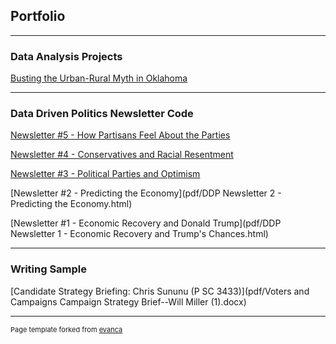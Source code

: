 ## Portfolio

---

### Data Analysis Projects

[Busting the Urban-Rural Myth in Oklahoma](pdf/Busting-the-Oklahoma-Urban-Rural-Myth.html)

---

### Data Driven Politics Newsletter Code

[Newsletter #5 - How Partisans Feel About the Parties](pdf/DDP-Newsletter--5--How-Partisans-Feel-About-the-Parties.html)

[Newsletter #4 - Conservatives and Racial Resentment](pdf/DDP-Newsletter--4--Racial-Resentment-by-Party.html)

[Newsletter #3 - Political Parties and Optimism](pdf/DDP-Newsletter--3--Optimism-by-Party.html)

[Newsletter #2 - Predicting the Economy](pdf/DDP Newsletter 2 - Predicting the Economy.html)

[Newsletter #1 - Economic Recovery and Donald Trump](pdf/DDP Newsletter 1 - Economic Recovery and Trump's Chances.html)

---

### Writing Sample

[Candidate Strategy Briefing: Chris Sununu (P SC 3433)](pdf/Voters and Campaigns Campaign Strategy Brief--Will Miller (1).docx)

---
<p style="font-size:11px">Page template forked from <a href="https://github.com/evanca/quick-portfolio">evanca</a></p>
<!-- Remove above link if you don't want to attibute -->
